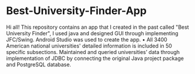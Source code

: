 # Best-University-Finder-App
Hi all! This repository contains an app that I created in the past called "Best University Finder", I used java and designed GUI through implementing JFC/Swing. Android Studio was used to create the app. • All 3400 American national universities' detailed information is included in 50 specific subsections. Maintained and queried universities’ data through implementation of JDBC by connecting the original Java project package and PostgreSQL database. 
